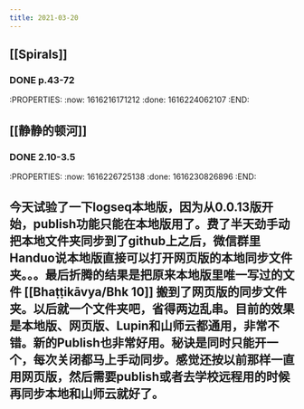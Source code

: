 ```yaml
---
title: 2021-03-20
---
```


## [[Spirals]]
### DONE p.43-72
:PROPERTIES:
:now: 1616216171212
:done: 1616224062107
:END:
## [[静静的顿河]]
### DONE 2.10-3.5
:PROPERTIES:
:now: 1616226725138
:done: 1616230826896
:END:
## 今天试验了一下logseq本地版，因为从0.0.13版开始，publish功能只能在本地版用了。费了半天劲手动把本地文件夹同步到了github上之后，微信群里Handuo说本地版直接可以打开网页版的本地同步文件夹。。。最后折腾的结果是把原来本地版里唯一写过的文件 [[Bhaṭṭikāvya/Bhk 10]] 搬到了网页版的同步文件夹。以后就一个文件夹吧，省得两边乱串。目前的效果是本地版、网页版、Lupin和山师云都通用，非常不错。新的Publish也非常好用。秘诀是同时只能开一个，每次关闭都马上手动同步。感觉还按以前那样一直用网页版，然后需要publish或者去学校远程用的时候再同步本地和山师云就好了。
##
